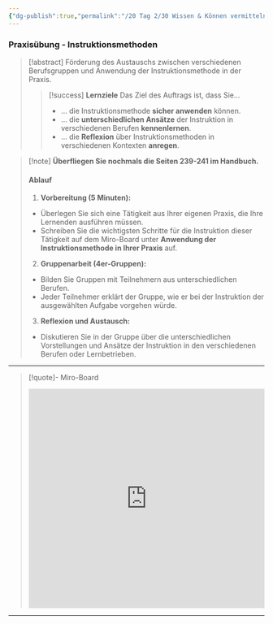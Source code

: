 ```yaml
---
{"dg-publish":true,"permalink":"/20 Tag 2/30 Wissen & Können vermitteln/04 Praxisübung/"}
---
```


### Praxisübung - Instruktionsmethoden

> [!abstract] Förderung des Austauschs zwischen verschiedenen Berufsgruppen und Anwendung der Instruktionsmethode in der Praxis.
>
>> [!success] **Lernziele** Das Ziel des Auftrags ist, dass Sie...
>>
>> - ... die Instruktionsmethode **sicher anwenden** können.
>> - ... die **unterschiedlichen Ansätze** der Instruktion in verschiedenen Berufen **kennenlernen**.
>> - ... die **Reflexion** über Instruktionsmethoden in verschiedenen Kontexten **anregen**.

>[!note] **Überfliegen Sie nochmals die Seiten 239-241 im Handbuch.**
>#### Ablauf
>1. **Vorbereitung (5 Minuten):**
>
 >  - Überlegen Sie sich eine Tätigkeit aus Ihrer eigenen Praxis, die Ihre Lernenden ausführen müssen.
>   - Schreiben Sie die wichtigsten Schritte für die Instruktion dieser Tätigkeit auf dem Miro-Board unter **Anwendung der Instruktionsmethode in Ihrer Praxis** auf.
>
>2. **Gruppenarbeit (4er-Gruppen):**
>
>   - Bilden Sie Gruppen mit Teilnehmern aus unterschiedlichen Berufen.
>   - Jeder Teilnehmer erklärt der Gruppe, wie er bei der Instruktion der ausgewählten Aufgabe vorgehen würde.
>
>3. **Reflexion und Austausch:**
>
>   - Diskutieren Sie in der Gruppe über die unterschiedlichen Vorstellungen und Ansätze der Instruktion in den verschiedenen Berufen oder Lernbetrieben.
>

---

>[!quote]- Miro-Board
><iframe width="100%" height="432" src="https://miro.com/app/live-embed/uXjVOZZZZZ=/?moveToViewport=-7076,-5840,14566,7810&embedId=1122334455" frameborder="0" scrolling="no" allow="fullscreen; clipboard-read; clipboard-write" allowfullscreen></iframe>

---


